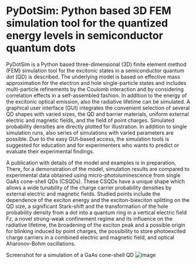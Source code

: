 # PyDotSim: Python based 3D FEM simulation tool for the quantized energy levels in semiconductor quantum dots  

PyDotSim is a Python based three-dimensional (3D) finite element method (FEM) simulation tool for the excitonic states in a semiconductor quantum dot (QD) is described. The underlying model is based on effective mass approximation for the electron and hole single-particle states and includes multi-particle refinements by the Coulomb interaction and by considering correlation effects in a
self-assembled fashion. In addition to the energy of the excitonic optical emission, also the radiative lifetime can be simulated. A graphical user interface (GUI) integrates the convenient selection of several QD shapes with varied sizes, the QD and barrier materials, uniform external electric
and magnetic fields, and the field of point charges. Simulated probability densities are directly plotted for illustration. In addition to single simulation runs, also series of simulations with varied parameters are possible. Due to the easy GUI-based access, the simulation tools is suggested for
education and for experimenters who wants to predict or evaluate their experimental findings. 

A publication with details of the model and examples is in preparation, There, for a demonstration of the model, simulation results are compared to experimental data obtained using micro-photoluminescence from single GaAs cone-shell QDs (CSQDs). These CSQDs have a unique shape which allows a wide tunability of the charge carrier probability densities by external
electric and magnetic fields. Studied points include the dependence of the exciton energy and the exciton-biexciton splitting on the QD size, a significant Stark-shift and the transformation of the hole probability density from a dot into a quantum ring in a vertical electric field Fz, a novel strong-weak
confinement regime and its influence on the radiative lifetime, the broadening of the exciton peak and a possible origin for blinking induced by point charges, the possibility to store photoexcited charge carriers in a combined electric and magnetic field, and optical Aharonov-Bohm oscillations.

Screenshot for a simulation of a GaAs cone-shell QD
![image](https://github.com/user-attachments/assets/99b16f53-4cb0-4cd8-8c80-d02e4cb712be)
